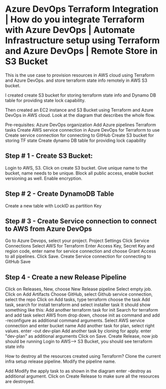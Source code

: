 # Azure DevOps Terraform Integration | How do you integrate Terraform with Azure DevOps | Automate Infrastructure setup using Terraform and Azure DevOps | Remote Store in S3 Bucket
This is the use case to provision resources in AWS cloud using Terraform and Azure DevOps. and store terraform state info remotely in AWS S3 bucket.

I created create S3 bucket for storing terraform state info and Dynamo DB table for providing state lock capability. 

Then created an EC2 instance and S3 Bucket using Terraform and Azure DevOps in AWS cloud. Look at the diagram that describes the whole flow.

Pre-requisites:
Azure DevOps organization
Add Azure pipelines Terraform tasks 
Create AWS service connection in Azure DevOps for Terraform to use
Create service connection for connecting to GitHub
Create S3 bucket for storing TF state
Create dynamo DB table for providing lock capability

## Step # 1 - Create S3 Bucket:
Login to AWS, S3. Click on create S3 bucket.
Give unique name to the bucket, name needs to be unique.
Block all public access, enable bucket versioning as well.
Enable encryption.

## Step # 2 - Create DynamoDB Table
Create a new table with LockID as partition Key

## Step # 3 - Create Service connection to connect to AWS from Azure DevOps
Go to Azure Devops, select your project. Project Settings
Click Service Connections
Select AWS for Terraform
Enter Access Key, Secret Key and region code, enter name for service connection and choose Grant Access to all pipelines.
Click Save.
Create Service connection for connecting to GitHub
Save

## Step 4 - Create a new Release Pipeline
Click on Releases, New, choose New Release pipeline
Select empty job. 
Click on Add Artifacts
Choose GitHub, select Github service connection, select the repo
Click on Add tasks, type terraform
choose the task
Add task, search for install terraform and select installer task
It should show something like this:
Add another terraform task for init
Search for terraform and add task
select AWS from drop down, choose init as command and add -reconfigure as additional command arguments. Select AWS service connection and enter bucket name
Add another task for plan, select right values.
enter -out dev-plan 
Add another task by cloning for apply.
enter "dev-plan" as additional arguments
Click on Save. 
Create Release, now job should be running
Login to AWS--> S3 Bucket, you should see terraform state info 

How to destroy all the resources created using Terraform?
Clone the current infra setup release pipeline.
Modify the pipeline name.

Add 
Modify the apply task to as shown in the diagram
enter -destroy as additional argument.
Click on Create Release to make sure all the resources are destroyed.